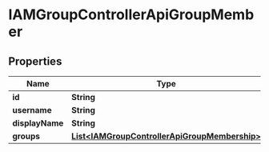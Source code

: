 

# IAMGroupControllerApiGroupMember


## Properties

| Name | Type | Description | Notes |
|------------ | ------------- | ------------- | -------------|
|**id** | **String** |  |  [optional] |
|**username** | **String** |  |  [optional] |
|**displayName** | **String** |  |  [optional] |
|**groups** | [**List&lt;IAMGroupControllerApiGroupMembership&gt;**](IAMGroupControllerApiGroupMembership.md) |  |  [optional] |



